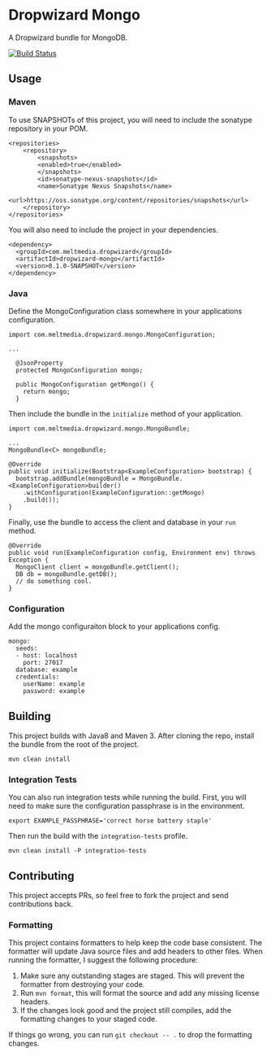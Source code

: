 # Dropwizard Mongo

A Dropwizard bundle for MongoDB.

[![Build Status](https://travis-ci.org/meltmedia/dropwizard-mongo.svg)](https://travis-ci.org/meltmedia/dropwizard-mongo)

## Usage

### Maven

To use SNAPSHOTs of this project, you will need to include the sonatype repository in your POM.

```
<repositories>
    <repository>
        <snapshots>
        <enabled>true</enabled>
        </snapshots>
        <id>sonatype-nexus-snapshots</id>
        <name>Sonatype Nexus Snapshots</name>
        <url>https://oss.sonatype.org/content/repositories/snapshots</url>
    </repository>
</repositories>
```

You will also need to include the project in your dependencies.

```
<dependency>
  <groupId>com.meltmedia.dropwizard</groupId>
  <artifactId>dropwizard-mongo</artifactId>
  <version>0.1.0-SNAPSHOT</version>
</dependency>
```

### Java

Define the MongoConfiguration class somewhere in your applications configuration.

```
import com.meltmedia.dropwizard.mongo.MongoConfiguration;

...

  @JsonProperty
  protected MongoConfiguration mongo;

  public MongoConfiguration getMongo() {
    return mongo;
  }
```

Then include the bundle in the `initialize` method of your application.

```
import com.meltmedia.dropwizard.mongo.MongoBundle;

...
MongoBundle<C> mongoBundle;

@Override
public void initialize(Bootstrap<ExampleConfiguration> bootstrap) {
  bootstrap.addBundle(mongoBundle = MongoBundle.<ExampleConfiguration>builder()
    .withConfiguration(ExampleConfiguration::getMongo)
    .build());
}
```

Finally, use the bundle to access the client and database in your `run` method.

```
@Override
public void run(ExampleConfiguration config, Environment env) throws Exception {
  MongoClient client = mongoBundle.getClient();
  DB db = mongoBundle.getDB();
  // do something cool.
}
```

### Configuration

Add the mongo configuraiton block to your applications config.

```
mongo:
  seeds:
  - host: localhost
    port: 27017
  database: example
  credentials:
    userName: example
    password: example
```

## Building

This project builds with Java8 and Maven 3.  After cloning the repo, install the bundle from the root of the project.

```
mvn clean install
```

### Integration Tests

You can also run integration tests while running the build.  First, you will need to
make sure the configuration passphrase is in the environment.

```
export EXAMPLE_PASSPHRASE='correct horse battery staple'
```

Then run the build with the `integration-tests` profile.

```
mvn clean install -P integration-tests
```

## Contributing

This project accepts PRs, so feel free to fork the project and send contributions back.

### Formatting

This project contains formatters to help keep the code base consistent.  The formatter will update Java source files and add headers to other files.  When running the formatter, I suggest the following procedure:

1. Make sure any outstanding stages are staged.  This will prevent the formatter from destroying your code.
2. Run `mvn format`, this will format the source and add any missing license headers.
3. If the changes look good and the project still compiles, add the formatting changes to your staged code.

If things go wrong, you can run `git checkout -- .` to drop the formatting changes. 
